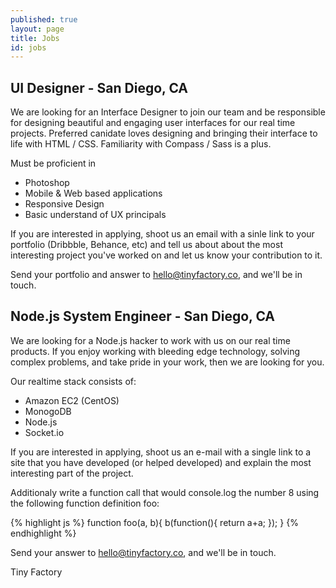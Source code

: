 ```yaml
---
published: true
layout: page
title: Jobs
id: jobs
---
```


## UI Designer - San Diego, CA

We are looking for an Interface Designer to join our team and be responsible for designing beautiful and engaging user interfaces for our real time projects. Preferred canidate loves designing and bringing their interface to life with HTML / CSS.  Familiarity with Compass / Sass is a plus.

Must be proficient in 
- Photoshop
- Mobile & Web based applications
- Responsive Design
- Basic understand of UX principals 

If you are interested in applying, shoot us an email with a sinle link to your portfolio (Dribbble, Behance, etc) and tell us about about the most interesting project you've worked on and let us know your contribution to it.  

Send your portfolio and answer to [hello@tinyfactory.co](mailto:hello@tinyfactory.co), and we'll be in touch.

## Node.js System Engineer - San Diego, CA

We are looking for a Node.js hacker to work with us on our real time products.  If you enjoy working with bleeding edge technology, solving complex problems, and take pride in your work, then we are looking for you.  

Our realtime stack consists of:

- Amazon EC2 (CentOS)
- MonogoDB
- Node.js
- Socket.io

If you are interested in applying, shoot us an e-mail with a single link to a site that you have developed (or helped developed) and explain the most interesting part of the project.  

Additionaly write a function call that would console.log the number 8 using the following function definition foo:

{% highlight js %}
function foo(a, b){
	b(function(){
		return a+a;
	});
}
{% endhighlight %}

Send your answer to [hello@tinyfactory.co](mailto:hello@tinyfactory.co), and we'll be in touch.

Tiny Factory
